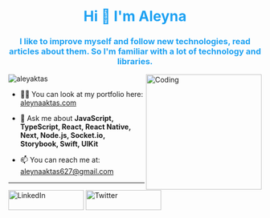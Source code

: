 <h1 align="center" style="color: #1DA1F2;">Hi 👋 I'm Aleyna</h1>

<h3 align="center" style="color: #1DA1F2;">I like to improve myself and follow new technologies, read articles about them. So I'm familiar with a lot of technology and libraries.</h3>


<img align="right" alt="Coding" width="230" src="https://cdna.artstation.com/p/assets/images/images/042/631/286/original/bryan-rodriguez-belchibia-1-rightspeed.gif?1635037562">

<p align="left">
  <img src="https://komarev.com/ghpvc/?username=aleyaktas&label=Profile%20views&color=0e75b6&style=flat" alt="aleyaktas">
</p>

- 👨‍💻 You can look at my portfolio here: [aleynaaktas.com](https://aleynaaktas.com)

- 💬 Ask me about **JavaScript, TypeScript, React, React Native, Next, Node.js, Socket.io, Storybook, Swift, UIKit**

- 📫 You can reach me at: [aleynaaktas627@gmail.com](mailto:aleynaaktas627@gmail.com)

<hr>

<p align="start">
  <a href="https://www.linkedin.com/in/aleynaaktas/" target="_blank"><img src="https://img.shields.io/badge/LinkedIn-0077B5?style=for-the-badge&logo=linkedin&logoColor=white" alt="LinkedIn" height="40" width="150"></a>
  <a href="https://twitter.com/aleynaaktas_dev" target="_blank"><img src="https://img.shields.io/badge/Twitter-1DA1F2?style=for-the-badge&logo=twitter&logoColor=white" alt="Twitter" height="40" width="150"></a>
</p>



<!--
**aleyaktas/aleyaktas** is a ✨ _special_ ✨ repository because its `README.md` (this file) appears on your GitHub profile.
<p>&nbsp;<img align="center" src="https://github-readme-stats.vercel.app/api?username=aleyaktas&show_icons=true&locale=en" alt="aleyaktas" /></p>

 <img align="center" src="https://github-readme-streak-stats.herokuapp.com/?user=aleyaktas&" alt="aleyaktas" width="450" height="auto" /> 

Here are some ideas to get you started:

- 🔭 I’m currently working on ...
- 🌱 I’m currently learning ...
- 👯 I’m looking to collaborate on ...
- 🤔 I’m looking for help with ...
- 💬 Ask me about ...
- 📫 How to reach me: ...
- 😄 Pronouns: ...
- ⚡ Fun fact: ...
-->
